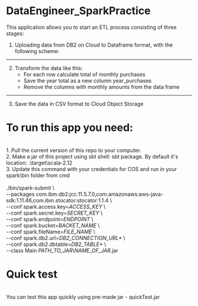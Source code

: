 # DataEngineer_SparkPractice
This application allows you to start an ETL process consisting of three stages:
1) Uploading data from DB2 on Cloud to Dataframe format, with the following scheme:
***
2) Transform the data like this:
   * For each row calculate total of monthly purchases
   * Save the year total as a new column year_purchases
   * Remove the columns with monthly amounts from the data frame
*** 
3) Save the data in CSV format to Cloud Object Storage

# To run this app you need:
<br>
1. Pull the current version of this repo to your computer.
<br>
2. Make a jar of this project using sbt shell: sbt package. By default it's location: .\target\scala-2.12    
<br>
3. Update this command with your credentials for COS and run in your spark\bin folder from cmd 
<br>
<br>./bin/spark-submit \
<br>
--packages com.ibm.db2:jcc:11.5.7.0,com.amazonaws:aws-java-sdk:1.11.46,com.ibm.stocator:stocator:1.1.4 \
<br>
--conf spark.access.key=<i>ACCESS_KEY</i> \
<br>
--conf spark.secret.key=<i>SECRET_KEY</i> \
<br>
--conf spark.endpoint=<i>ENDPOINT</i> \
<br>
--conf spark.bucket=<i>BACKET_NAME</i> \
<br>
--conf spark.fileName=<i>FILE_NAME</i> \
<br>
--conf spark.db2.url=<i>DB2_CONNECTION_URL*</i> \
<br>
--conf spark.db2.dbtable=<i>DB2_TABLE*</i> \
<br>
--class Main <i>PATH_TO_JAR</i>\<i>NAME_OF_JAR</i>.jar</b>

# Quick test
<br>
You can test this app quickly using pre-made jar - quickTest.jar
